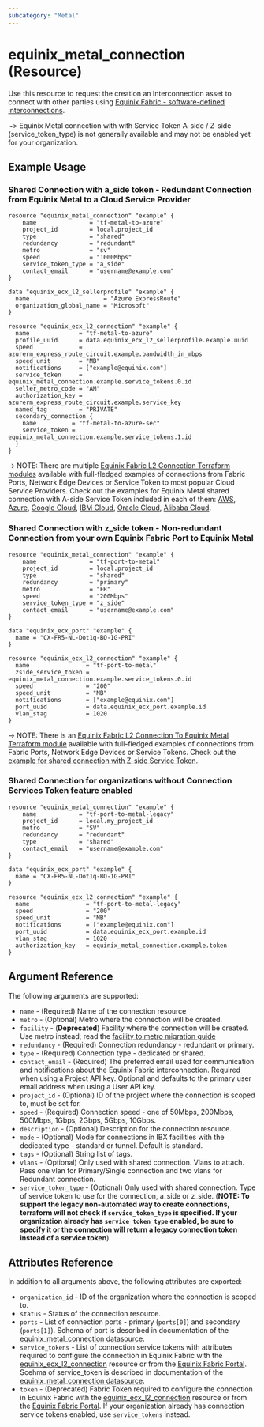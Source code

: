 ```yaml
---
subcategory: "Metal"
---
```


# equinix_metal_connection (Resource)

Use this resource to request the creation an Interconnection asset to connect with other parties using [Equinix Fabric - software-defined interconnections](https://metal.equinix.com/developers/docs/networking/fabric/).

~> Equinix Metal connection with with Service Token A-side / Z-side (service_token_type) is not generally available and may not be enabled yet for your organization.

## Example Usage

### Shared Connection with a_side token - Redundant Connection from Equinix Metal to a Cloud Service Provider

```hcl
resource "equinix_metal_connection" "example" {
    name               = "tf-metal-to-azure"
    project_id         = local.project_id
    type               = "shared"
    redundancy         = "redundant"
    metro              = "sv"
    speed              = "1000Mbps"
    service_token_type = "a_side"
    contact_email      = "username@example.com"
}

data "equinix_ecx_l2_sellerprofile" "example" {
  name                     = "Azure ExpressRoute"
  organization_global_name = "Microsoft"
}

resource "equinix_ecx_l2_connection" "example" {
  name              = "tf-metal-to-azure"
  profile_uuid      = data.equinix_ecx_l2_sellerprofile.example.uuid
  speed             = azurerm_express_route_circuit.example.bandwidth_in_mbps
  speed_unit        = "MB"
  notifications     = ["example@equinix.com"]
  service_token     = equinix_metal_connection.example.service_tokens.0.id
  seller_metro_code = "AM"
  authorization_key = azurerm_express_route_circuit.example.service_key
  named_tag         = "PRIVATE"
  secondary_connection {
    name          = "tf-metal-to-azure-sec"
    service_token = equinix_metal_connection.example.service_tokens.1.id
  }
}
```

-> NOTE: There are multiple [Equinix Fabric L2 Connection Terraform modules](https://registry.terraform.io/search/modules?namespace=equinix-labs&q=fabric-connection) available with full-fledged examples of connections from Fabric Ports, Network Edge Devices or Service Token to most popular Cloud Service Providers. Check out the examples for Equinix Metal shared connection with A-side Service Token included in each of them:
[AWS](https://registry.terraform.io/modules/equinix-labs/fabric-connection-aws/equinix/latest/examples/service-token-metal-to-aws-connection),
[Azure](https://registry.terraform.io/modules/equinix-labs/fabric-connection-azure/equinix/latest/examples/service-token-metal-to-azure-connection),
[Google Cloud](https://registry.terraform.io/modules/equinix-labs/fabric-connection-gcp/equinix/latest/examples/service-token-metal-to-gcp-connection),
[IBM Cloud](https://registry.terraform.io/modules/equinix-labs/fabric-connection-ibm/equinix/latest/examples/service-token-metal-to-ibm-connection),
[Oracle Cloud](https://registry.terraform.io/modules/equinix-labs/fabric-connection-oci/equinix/latest/examples/service-token-metal-to-oci-connection),
[Alibaba Cloud](https://registry.terraform.io/modules/equinix-labs/fabric-connection-alibaba/equinix/latest/examples/service-token-metal-to-alibaba-connection).

### Shared Connection with z_side token - Non-redundant Connection from your own Equinix Fabric Port to Equinix Metal

```hcl
resource "equinix_metal_connection" "example" {
    name               = "tf-port-to-metal"
    project_id         = local.project_id
    type               = "shared"
    redundancy         = "primary"
    metro              = "FR"
    speed              = "200Mbps"
    service_token_type = "z_side"
    contact_email      = "username@example.com"
}

data "equinix_ecx_port" "example" {
  name = "CX-FR5-NL-Dot1q-BO-1G-PRI"
}

resource "equinix_ecx_l2_connection" "example" {
  name                = "tf-port-to-metal"
  zside_service_token = equinix_metal_connection.example.service_tokens.0.id
  speed               = "200"
  speed_unit          = "MB"
  notifications       = ["example@equinix.com"]
  port_uuid           = data.equinix_ecx_port.example.id
  vlan_stag           = 1020
}
```

-> NOTE: There is an [Equinix Fabric L2 Connection To Equinix Metal Terraform module](https://registry.terraform.io/modules/equinix-labs/fabric-connection-metal/equinix/latest) available with full-fledged examples of connections from Fabric Ports, Network Edge Devices or Service Tokens. Check out the [example for shared connection with Z-side Service Token](https://registry.terraform.io/modules/equinix-labs/fabric-connection-metal/equinix/0.2.0/examples/fabric-port-connection-with-zside-token).

### Shared Connection for organizations without Connection Services Token feature enabled

```hcl
resource "equinix_metal_connection" "example" {
    name            = "tf-port-to-metal-legacy"
    project_id      = local.my_project_id
    metro           = "SV"
    redundancy      = "redundant"
    type            = "shared"
    contact_email   = "username@example.com"
}

data "equinix_ecx_port" "example" {
  name = "CX-FR5-NL-Dot1q-BO-1G-PRI"
}

resource "equinix_ecx_l2_connection" "example" {
  name                = "tf-port-to-metal-legacy"
  speed               = "200"
  speed_unit          = "MB"
  notifications       = ["example@equinix.com"]
  port_uuid           = data.equinix_ecx_port.example.id
  vlan_stag           = 1020
  authorization_key   = equinix_metal_connection.example.token
}
```

## Argument Reference

The following arguments are supported:

* `name` - (Required) Name of the connection resource
* `metro` - (Optional) Metro where the connection will be created.
* `facility` - (**Deprecated**) Facility where the connection will be created.   Use metro instead; read the [facility to metro migration guide](https://registry.terraform.io/providers/equinix/equinix/latest/docs/guides/migration_guide_facilities_to_metros_devices)
* `redundancy` - (Required) Connection redundancy - redundant or primary.
* `type` - (Required) Connection type - dedicated or shared.
* `contact_email` - (Required) The preferred email used for communication and notifications about the Equinix Fabric interconnection. Required when using a Project API key. Optional and defaults to the primary user email address when using a User API key.
* `project_id` - (Optional) ID of the project where the connection is scoped to, must be set for.
* `speed` - (Required) Connection speed - one of 50Mbps, 200Mbps, 500Mbps, 1Gbps, 2Gbps, 5Gbps, 10Gbps.
* `description` - (Optional) Description for the connection resource.
* `mode` - (Optional) Mode for connections in IBX facilities with the dedicated type - standard or tunnel. Default is standard.
* `tags` - (Optional) String list of tags.
* `vlans` - (Optional) Only used with shared connection. Vlans to attach. Pass one vlan for Primary/Single connection and two vlans for Redundant connection.
* `service_token_type` - (Optional) Only used with shared connection. Type of service token to use for the connection, a_side or z_side. (**NOTE: To support the legacy non-automated way to create connections, terraform will not check if `service_token_type` is specified. If your organization already has `service_token_type` enabled, be sure to specify it or the connection will return a legacy connection token instead of a service token**)

## Attributes Reference

In addition to all arguments above, the following attributes are exported:

* `organization_id` - ID of the organization where the connection is scoped to.
* `status` - Status of the connection resource.
* `ports` - List of connection ports - primary (`ports[0]`) and secondary (`ports[1]`). Schema of
port is described in documentation of the
[equinix_metal_connection datasource](../data-sources/equinix_metal_connection.md).
* `service_tokens` - List of connection service tokens with attributes required to configure the connection in Equinix Fabric with the [equinix_ecx_l2_connection](./equinix_ecx_l2_connection.md) resource or from the [Equinix Fabric Portal](https://ecxfabric.equinix.com/dashboard). Scehma of service_token is described in documentation of the [equinix_metal_connection datasource](../data-sources/equinix_metal_connection.md).
* `token` - (Deprecated) Fabric Token required to configure the connection in Equinix Fabric with the [equinix_ecx_l2_connection](./equinix_ecx_l2_connection.md) resource or from the [Equinix Fabric Portal](https://ecxfabric.equinix.com/dashboard). If your organization already has connection service tokens enabled, use `service_tokens` instead.
